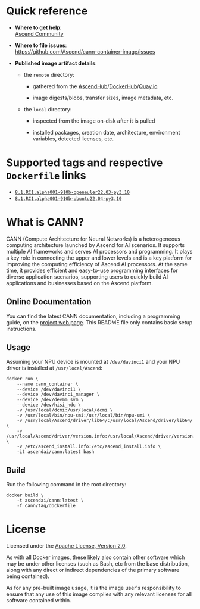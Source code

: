 # Quick reference

-	**Where to get help**:  
	[Ascend Community](https://www.hiascend.com/forum/)

-	**Where to file issues**:  
	https://github.com/Ascend/cann-container-image/issues

-	**Published image artifact details**:  
    -	the `remote` directory:
        -	gathered from the [AscendHub](https://www.hiascend.com/developer/ascendhub/detail/17da20d1c2b6493cb38765adeba85884)/[DockerHub](https://hub.docker.com/r/ascendai/cann/tags)/[Quay.io](https://quay.io/repository/ascend/cann?tab=tags)

        -	image digests/blobs, transfer sizes, image metadata, etc.

    -	the `local` directory:

        -	inspected from the image on-disk after it is pulled

        -	installed packages, creation date, architecture, environment variables, detected licenses, etc.

# Supported tags and respective `Dockerfile` links

-	[`8.1.RC1.alpha001-910b-openeuler22.03-py3.10`](https://github.com/Ascend/cann-container-image/blob/main/cann/8.1.RC1.alpha001-910b-openeuler22.03-py3.10/dockerfile)
-	[`8.1.RC1.alpha001-910b-ubuntu22.04-py3.10`](https://github.com/Ascend/cann-container-image/blob/main/cann/8.1.RC1.alpha001-910b-ubuntu22.04-py3.10/dockerfile)

# What is CANN?

CANN (Compute Architecture for Neural Networks) is a heterogeneous computing architecture launched by Ascend for AI scenarios. It supports multiple AI frameworks and serves AI processors and programming. It plays a key role in connecting the upper and lower levels and is a key platform for improving the computing efficiency of Ascend AI processors. At the same time, it provides efficient and easy-to-use programming interfaces for diverse application scenarios, supporting users to quickly build AI applications and businesses based on the Ascend platform.

## Online Documentation

You can find the latest CANN documentation, including a programming guide, on the [project web page](https://www.hiascend.com/software/cann). This README file only contains basic setup instructions.

## Usage

Assuming your NPU device is mounted at `/dev/davinci1` and your NPU driver is installed at `/usr/local/Ascend`:

```docker
docker run \
    --name cann_container \
    --device /dev/davinci1 \
    --device /dev/davinci_manager \
    --device /dev/devmm_svm \
    --device /dev/hisi_hdc \
    -v /usr/local/dcmi:/usr/local/dcmi \
    -v /usr/local/bin/npu-smi:/usr/local/bin/npu-smi \
    -v /usr/local/Ascend/driver/lib64/:/usr/local/Ascend/driver/lib64/ \
    -v /usr/local/Ascend/driver/version.info:/usr/local/Ascend/driver/version.info \
    -v /etc/ascend_install.info:/etc/ascend_install.info \
    -it ascendai/cann:latest bash
```

## Build

Run the following command in the root directory:

```docker
docker build \
    -t ascendai/cann:latest \
    -f cann/tag/dockerfile
```

# License

Licensed under the [Apache License, Version 2.0](https://www.apache.org/licenses/LICENSE-2.0).

As with all Docker images, these likely also contain other software which may be under other licenses (such as Bash, etc from the base distribution, along with any direct or indirect dependencies of the primary software being contained).

As for any pre-built image usage, it is the image user's responsibility to ensure that any use of this image complies with any relevant licenses for all software contained within.